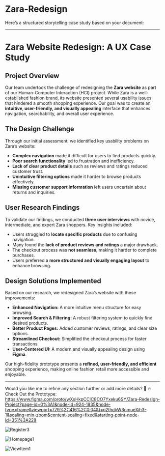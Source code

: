 # Zara-Redesign
Here’s a structured storytelling case study based on your document:

---

# **Zara Website Redesign: A UX Case Study**

## **Project Overview**
Our team undertook the challenge of redesigning the **Zara website** as part of our Human-Computer Interaction (HCI) project. While Zara is a well-established fashion brand, its website presented several usability issues that hindered a smooth shopping experience. Our goal was to create an **intuitive, user-friendly, and visually appealing** interface that enhances navigation, searchability, and overall user experience.

## **The Design Challenge**
Through our initial assessment, we identified key usability problems on Zara’s website:
- **Complex navigation** made it difficult for users to find products quickly.
- **Poor search functionality** led to frustration and inefficiency.
- **Lack of clear product details** such as reviews and ratings reduced customer trust.
- **Unintuitive filtering options** made it harder to browse products effectively.
- **Missing customer support information** left users uncertain about returns and inquiries.

## **User Research Findings**
To validate our findings, we conducted **three user interviews** with novice, intermediate, and expert Zara shoppers. Key insights included:
- Users struggled to **locate specific products** due to confusing navigation.
- Many found the **lack of product reviews and ratings** a major drawback.
- The checkout process was **not seamless**, making it harder to complete purchases.
- Users preferred a **more structured and visually engaging layout** to enhance browsing.

## **Design Solutions Implemented**
Based on our research, we redesigned Zara’s website with these improvements:
- **Enhanced Navigation:** A more intuitive menu structure for easy browsing.
- **Improved Search & Filtering:** A robust filtering system to quickly find desired products.
- **Better Product Pages:** Added customer reviews, ratings, and clear size options.
- **Streamlined Checkout:** Simplified the checkout process for faster transactions.
- **User-Centered UI:** A modern and visually appealing design using **Figma**.

Our high-fidelity prototype presents a **refined, user-friendly, and efficient** shopping experience, making online fashion retail more accessible and enjoyable.

---

Would you like me to refine any section further or add more details? 🚀
🔥Check Out the Prototype: https://www.figma.com/proto/wXsHkpCCIC8CO7Yxeku6SY/Zara-Redesign-Project?page-id=0%3A1&node-id=924-1835&node-type=frame&viewport=779%2C416%2C0.04&t=o2thdbW3nmueXih3-1&scaling=min-zoom&content-scaling=fixed&starting-point-node-id=351%3A228

![Register3](https://github.com/user-attachments/assets/15d296f2-8235-4d9b-aee0-cfd0f3b32a0e)

![Homepage1](https://github.com/user-attachments/assets/a2f185b1-486a-4265-ab8f-99d305ea75c6)

![ViewItem1](https://github.com/user-attachments/assets/7487e2b3-4bfc-435c-9e77-2fb848c89738)



